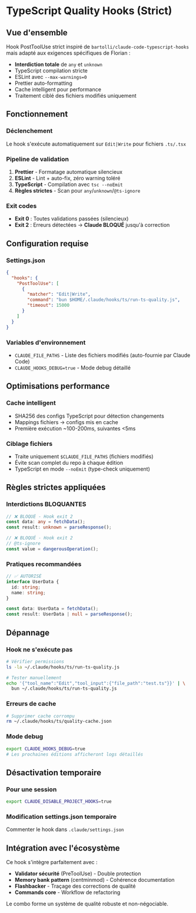 # TypeScript Quality Hooks (Strict)

## Vue d'ensemble

Hook PostToolUse strict inspiré de `bartolli/claude-code-typescript-hooks` mais adapté aux exigences spécifiques de Florian :

- **Interdiction totale** de `any` et `unknown`
- TypeScript compilation stricte 
- ESLint avec `--max-warnings=0`
- Prettier auto-formatting
- Cache intelligent pour performance
- Traitement ciblé des fichiers modifiés uniquement

## Fonctionnement

### Déclenchement
Le hook s'exécute automatiquement sur `Edit|Write` pour fichiers `.ts/.tsx`

### Pipeline de validation

1. **Prettier** - Formatage automatique silencieux
2. **ESLint** - Lint + auto-fix, zéro warning toléré
3. **TypeScript** - Compilation avec `tsc --noEmit`
4. **Règles strictes** - Scan pour `any`/`unknown`/`@ts-ignore`

### Exit codes
- **Exit 0** : Toutes validations passées (silencieux)
- **Exit 2** : Erreurs détectées → **Claude BLOQUÉ** jusqu'à correction

## Configuration requise

### Settings.json
```json
{
  "hooks": {
    "PostToolUse": [
      {
        "matcher": "Edit|Write",
        "command": "bun $HOME/.claude/hooks/ts/run-ts-quality.js",
        "timeout": 15000
      }
    ]
  }
}
```

### Variables d'environnement
- `CLAUDE_FILE_PATHS` - Liste des fichiers modifiés (auto-fournie par Claude Code)
- `CLAUDE_HOOKS_DEBUG=true` - Mode debug détaillé

## Optimisations performance

### Cache intelligent
- SHA256 des configs TypeScript pour détection changements
- Mappings fichiers → configs mis en cache
- Première exécution ~100-200ms, suivantes <5ms

### Ciblage fichiers
- Traite uniquement `$CLAUDE_FILE_PATHS` (fichiers modifiés)
- Évite scan complet du repo à chaque édition
- TypeScript en mode `--noEmit` (type-check uniquement)

## Règles strictes appliquées

### Interdictions BLOQUANTES
```typescript
// ❌ BLOQUÉ - Hook exit 2
const data: any = fetchData();
const result: unknown = parseResponse();

// ❌ BLOQUÉ - Hook exit 2  
// @ts-ignore
const value = dangerousOperation();
```

### Pratiques recommandées
```typescript
// ✅ AUTORISÉ
interface UserData {
  id: string;
  name: string;
}

const data: UserData = fetchData();
const result: UserData | null = parseResponse();
```

## Dépannage

### Hook ne s'exécute pas
```bash
# Vérifier permissions
ls -la ~/.claude/hooks/ts/run-ts-quality.js

# Tester manuellement
echo '{"tool_name":"Edit","tool_input":{"file_path":"test.ts"}}' | \
  bun ~/.claude/hooks/ts/run-ts-quality.js
```

### Erreurs de cache
```bash
# Supprimer cache corrompu
rm ~/.claude/hooks/ts/quality-cache.json
```

### Mode debug
```bash
export CLAUDE_HOOKS_DEBUG=true
# Les prochaines éditions afficheront logs détaillés
```

## Désactivation temporaire

### Pour une session
```bash
export CLAUDE_DISABLE_PROJECT_HOOKS=true
```

### Modification settings.json temporaire
Commenter le hook dans `.claude/settings.json`

## Intégration avec l'écosystème

Ce hook s'intègre parfaitement avec :
- **Validator sécurité** (PreToolUse) - Double protection
- **Memory bank pattern** (centminmod) - Cohérence documentation
- **Flashbacker** - Traçage des corrections de qualité
- **Commands core** - Workflow de refactoring

Le combo forme un système de qualité robuste et non-négociable.